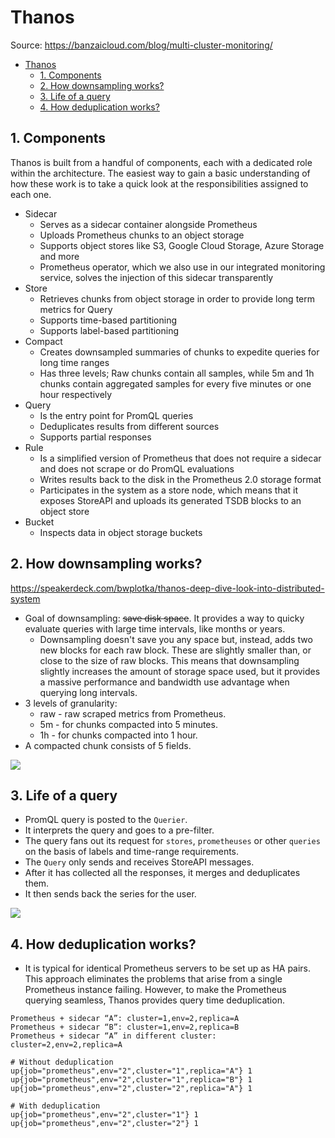 # Thanos

Source: <https://banzaicloud.com/blog/multi-cluster-monitoring/>

- [Thanos](#thanos)
  - [1. Components](#1-components)
  - [2. How downsampling works?](#2-how-downsampling-works)
  - [3. Life of a query](#3-life-of-a-query)
  - [4. How deduplication works?](#4-how-deduplication-works)

## 1. Components

Thanos is built from a handful of components, each with a dedicated role within the architecture. The easiest way to gain a basic understanding of how these work is to take a quick look at the responsibilities assigned to each one.

- Sidecar
  - Serves as a sidecar container alongside Prometheus
  - Uploads Prometheus chunks to an object storage
  - Supports object stores like S3, Google Cloud Storage, Azure Storage and more
  - Prometheus operator, which we also use in our integrated monitoring service, solves the injection of this sidecar transparently
- Store
  - Retrieves chunks from object storage in order to provide long term metrics for Query
  - Supports time-based partitioning
  - Supports label-based partitioning
- Compact
  - Creates downsampled summaries of chunks to expedite queries for long time ranges
  - Has three levels; Raw chunks contain all samples, while 5m and 1h chunks contain aggregated samples for every five minutes or one hour respectively
- Query
  - Is the entry point for PromQL queries
  - Deduplicates results from different sources
  - Supports partial responses
- Rule
  - Is a simplified version of Prometheus that does not require a sidecar and does not scrape or do PromQL evaluations
  - Writes results back to the disk in the Prometheus 2.0 storage format
  - Participates in the system as a store node, which means that it exposes StoreAPI and uploads its generated TSDB blocks to an object store
- Bucket
  - Inspects data in object storage buckets

## 2. How downsampling works?

<https://speakerdeck.com/bwplotka/thanos-deep-dive-look-into-distributed-system>

- Goal of downsampling: ~~save disk space~~. It provides a way to quicky evaluate queries with large time intervals, like months or years.
  - Downsampling doesn't save you any space but, instead, adds two new blocks for each raw block. These are slightly smaller than, or close to the size of raw blocks. This means that downsampling slightly increases the amount of storage space used, but it provides a massive performance and bandwidth use advantage when querying long intervals.
- 3 levels of granularity:
  - raw - raw scraped metrics from Prometheus.
  - 5m - for chunks compacted into 5 minutes.
  - 1h - for chunks compacted into 1 hour.
- A compacted chunk consists of 5 fields.

![](https://banzaicloud.com/img/blog/multi-cluster-monitoring/downsampling.png)

## 3. Life of a query

- PromQL query is posted to the `Querier`.
- It interprets the query and goes to a pre-filter.
- The query fans out its request for `stores`, `prometheuses` or other `queries` on the basis of labels and time-range requirements.
- The `Query` only sends and receives StoreAPI messages.
- After it has collected all the responses, it merges and deduplicates them.
- It then sends back the series for the user.

![](https://banzaicloud.com/img/blog/multi-cluster-monitoring/life_of_a_query.png)

## 4. How deduplication works?

- It is typical for identical Prometheus servers to be set up as HA pairs. This approach eliminates the problems that arise from a single Prometheus instance failing. However, to make the Prometheus querying seamless, Thanos provides query time deduplication.

```
Prometheus + sidecar “A”: cluster=1,env=2,replica=A
Prometheus + sidecar “B”: cluster=1,env=2,replica=B
Prometheus + sidecar “A” in different cluster: cluster=2,env=2,replica=A

# Without deduplication
up{job="prometheus",env="2",cluster="1",replica="A"} 1
up{job="prometheus",env="2",cluster="1",replica="B"} 1
up{job="prometheus",env="2",cluster="2",replica="A"} 1

# With deduplication
up{job="prometheus",env="2",cluster="1"} 1
up{job="prometheus",env="2",cluster="2"} 1
```
